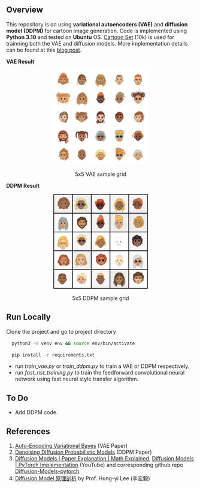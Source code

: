 
## Overview

This repository is on using **variational autoencoders (VAE)** and **diffusion model (DDPM)** for cartoon image generation. Code is implemented using **Python 3.10** and tested on **Ubuntu** OS. [Cartoon Set](https://google.github.io/cartoonset/) (10k) is used for trainning both the VAE and diffusion models. More implementation details can be found at this [blog post](https://lihanlian.github.io/posts/blog8). 

**VAE Result**

<p align="center">
  <img alt="Image 1" src="runs/vae/sample_grid.png" width="50%" />
</p>
<p align="center">5x5 VAE sample grid</p>

**DDPM Result**

<p align="center">
  <img alt="Image 1" src="runs/ddpm/sample_grid_200.jpg" width="50%" />
</p>
<p align="center">5x5 DDPM sample grid</p>

## Run Locally

Clone the project and go to project directory

```bash
  python3 -m venv env && source env/bin/activate 
```
```bash
  pip install -r requirements.txt
```

 - run _train_vae.py_ or _train_ddpm.py_ to train a VAE or DDPM respectively.
 - run _fast_nst_training.py_ to train the feedforward convolutional neural network using fast neural style transfer algorithm.

## To Do
 - Add DDPM code.

## References
 1. [Auto-Encoding Variational Bayes](https://arxiv.org/abs/1312.6114) (VAE Paper)
 2. [Denoising Diffusion Probabilistic Models](https://arxiv.org/abs/2006.11239) (DDPM Paper)
 3. [Diffusion Models | Paper Explanation | Math Explained](https://www.youtube.com/watch?v=HoKDTa5jHvg), [Diffusion Models | PyTorch Implementation](https://www.youtube.com/watch?v=TBCRlnwJtZU&t=874s) (YouTube) and corresponding github repo [Diffusion-Models-pytorch](https://github.com/dome272/Diffusion-Models-pytorch)
 4. [Diffusion Model 原理剖析](https://www.youtube.com/watch?v=67_M2qP5ssY&list=PLJV_el3uVTsNi7PgekEUFsyVllAJXRsP-) by Prof. Hung-yi Lee (李宏毅)